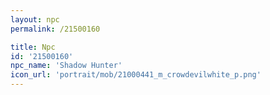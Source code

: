 ```yaml
---
layout: npc
permalink: /21500160

title: Npc
id: '21500160'
npc_name: 'Shadow Hunter'
icon_url: 'portrait/mob/21000441_m_crowdevilwhite_p.png'
---
```

